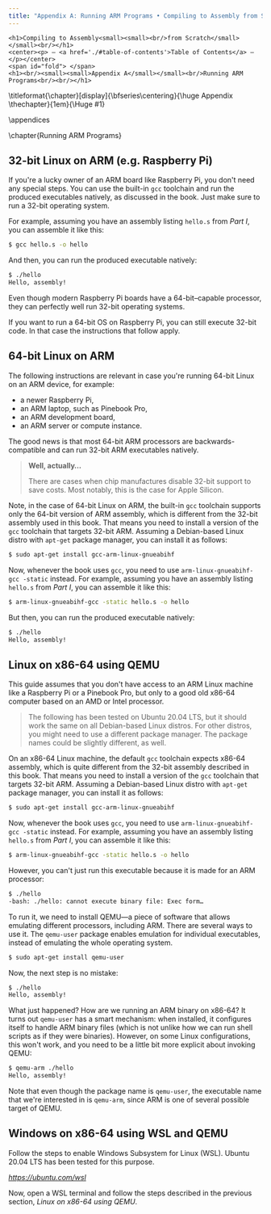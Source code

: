 ```yaml
---
title: "Appendix A: Running ARM Programs • Compiling to Assembly from Scratch"
---
```


```{=html}
<h1>Compiling to Assembly<small><small><br/>from Scratch</small></small><br/></h1>
<center><p> — <a href='./#table-of-contents'>Table of Contents</a> — </p></center>
<span id="fold"> </span>
<h1><br/><small><small>Appendix A</small></small><br/>Running ARM Programs<br/><br/></h1>
```

<!-- Changes chapter labels from "Chapter" to "Appendix" -->
\titleformat{\chapter}[display]{\bfseries\centering}{\huge Appendix \thechapter}{1em}{\Huge #1}

\appendices

\chapter{Running ARM Programs}

## 32-bit Linux on ARM (e.g. Raspberry Pi)

If you're a lucky owner of an ARM board like Raspberry Pi, you don't need any special steps.
You can use the built-in `gcc` toolchain and run the produced executables natively, as discussed in the book.
Just make sure to run a 32-bit operating system.

For example, assuming you have an assembly listing `hello.s` from *Part I*, you can assemble it like this:

```sh
$ gcc hello.s -o hello
```

And then, you can run the produced executable natively:

```sh
$ ./hello
Hello, assembly!
```

Even though modern Raspberry Pi boards have a 64-bit–capable processor, they can perfectly well run 32-bit operating systems.

If you want to run a 64-bit OS on Raspberry Pi, you can still execute 32-bit code.
In that case the instructions that follow apply.

## 64-bit Linux on ARM

The following instructions are relevant in case you're running 64-bit Linux on an ARM device, for example:

 * a newer Raspberry Pi,
 * an ARM laptop, such as Pinebook Pro,
 * an ARM development board,
 * an ARM server or compute instance.

The good news is that most 64-bit ARM processors are backwards-compatible and can run 32-bit ARM executables natively.

> **Well, actually…**
> 
> There are cases when chip manufactures disable 32-bit support to save costs.
> Most notably, this is the case for Apple Silicon.

Note, in the case of 64-bit Linux on ARM, the built-in `gcc` toolchain supports only the 64-bit version of ARM assembly, which is different from the 32-bit assembly used in this book.
That means you need to install a version of the `gcc` toolchain that targets 32-bit ARM.
Assuming a Debian-based Linux distro with `apt-get` package manager, you can install it as follows:

```sh
$ sudo apt-get install gcc-arm-linux-gnueabihf
```

Now, whenever the book uses `gcc`, you need to use `arm-linux-gnueabihf-gcc -static` instead.
For example, assuming you have an assembly listing `hello.s` from *Part I*, you can assemble it like this:

```sh
$ arm-linux-gnueabihf-gcc -static hello.s -o hello
```

But then, you can run the produced executable natively:

```sh
$ ./hello
Hello, assembly!
```

## Linux on x86-64 using QEMU

This guide assumes that you don't have access to an ARM Linux machine like a Raspberry Pi or a Pinebook Pro, but only to a good old x86-64 computer based on an AMD or Intel processor.

> The following has been tested on Ubuntu 20.04 LTS, but it should work the same on all Debian-based Linux distros.
> For other distros, you might need to use a different package manager.
> The package names could be slightly different, as well.

On an x86-64 Linux machine, the default `gcc` toolchain expects x86-64 assembly, which is quite different from the 32-bit assembly described in this book.
That means you need to install a version of the `gcc` toolchain that targets 32-bit ARM.
Assuming a Debian-based Linux distro with `apt-get` package manager, you can install it as follows:

```sh
$ sudo apt-get install gcc-arm-linux-gnueabihf
```

Now, whenever the book uses `gcc`, you need to use `arm-linux-gnueabihf-gcc -static` instead.
For example, assuming you have an assembly listing `hello.s` from *Part I*, you can assemble it like this:

```sh
$ arm-linux-gnueabihf-gcc -static hello.s -o hello
```

However, you can't just run this executable because it is made for an ARM processor:

```sh
$ ./hello
-bash: ./hello: cannot execute binary file: Exec form…
```

To run it, we need to install QEMU—a piece of software that allows emulating different processors, including ARM.
There are several ways to use it.
The `qemu-user` package enables emulation for individual executables, instead of emulating the whole operating system.

```sh
$ sudo apt-get install qemu-user
```

Now, the next step is no mistake:

```sh
$ ./hello
Hello, assembly!
```

What just happened?
How are we running an ARM binary on x86-64?
It turns out `qemu-user` has a smart mechanism: when installed, it configures itself to handle ARM binary files (which is not unlike how we can run shell scripts as if they were binaries).
However, on some Linux configurations, this won't work, and you need to be a little bit more explicit about invoking QEMU:

```sh
$ qemu-arm ./hello
Hello, assembly!
```

Note that even though the package name is `qemu-user`, the executable name that we're interested in is `qemu-arm`, since ARM is one of several possible target of QEMU.

## Windows on x86-64 using WSL and QEMU

Follow the steps to enable Windows Subsystem for Linux (WSL).
Ubuntu 20.04 LTS has been tested for this purpose.

*<https://ubuntu.com/wsl>*

Now, open a WSL terminal and follow the steps described in the previous section, *Linux on x86-64 using QEMU*.


